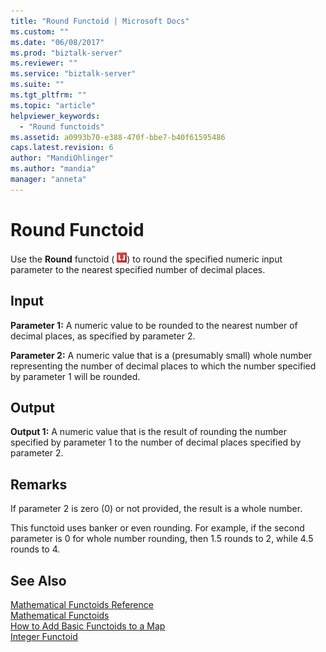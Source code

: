 ```yaml
---
title: "Round Functoid | Microsoft Docs"
ms.custom: ""
ms.date: "06/08/2017"
ms.prod: "biztalk-server"
ms.reviewer: ""
ms.service: "biztalk-server"
ms.suite: ""
ms.tgt_pltfrm: ""
ms.topic: "article"
helpviewer_keywords: 
  - "Round functoids"
ms.assetid: a0993b70-e388-470f-bbe7-b40f61595486
caps.latest.revision: 6
author: "MandiOhlinger"
ms.author: "mandia"
manager: "anneta"
---
```

# Round Functoid
Use the **Round** functoid ( ![](../core/media/mathround.gif "mathround")) to round the specified numeric input parameter to the nearest specified number of decimal places.  
  
## Input  
 **Parameter 1:** A numeric value to be rounded to the nearest number of decimal places, as specified by parameter 2.  
  
 **Parameter 2:** A numeric value that is a (presumably small) whole number representing the number of decimal places to which the number specified by parameter 1 will be rounded.  
  
## Output  
 **Output 1:** A numeric value that is the result of rounding the number specified by parameter 1 to the number of decimal places specified by parameter 2.  
  
## Remarks  
 If parameter 2 is zero (0) or not provided, the result is a whole number.  
  
 This functoid uses banker or even rounding. For example, if the second parameter is 0 for whole number rounding, then 1.5 rounds to 2, while 4.5 rounds to 4.  
  
## See Also  
 [Mathematical Functoids Reference](../core/mathematical-functoids-reference.md)   
 [Mathematical Functoids](../core/mathematical-functoids.md)   
 [How to Add Basic Functoids to a Map](../core/how-to-add-basic-functoids-to-a-map.md)   
 [Integer Functoid](../core/integer-functoid.md)